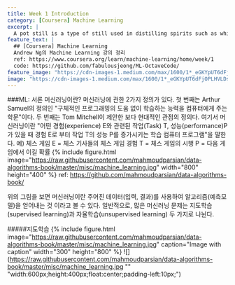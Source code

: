 ```yaml
---
title: Week 1 Introduction
category: [Coursera] Machine Learning
excerpt: |
  A pot still is a type of still used in distilling spirits such as whisky or brandy. Heat is applied directly to the pot containing the wash (for whisky) or wine (for brandy).
feature_text: |
  ## [Coursera] Machine Learning
  Andrew Ng의 Machine Learning 강의 정리
  ref: https://www.coursera.org/learn/machine-learning/home/week/1
  code: https://github.com/fabulousjeong/ML-OctaveCode/
feature_image: "https://cdn-images-1.medium.com/max/1600/1*_eGKYpUT6dFjOPLHVLDsFw.png"
image: "https://cdn-images-1.medium.com/max/1600/1*_eGKYpUT6dFjOPLHVLDsFw.png"
---
```

###ML: 서론
머신러닝이란?
머신러닝에 관한 2가지 정의가 있다. 첫 번째는 Arthur Samuel의 정의인 "구체적인 프로그래밍의 도움 없이 학습하는 능력을 컴퓨터에게 주는 학문"이다. 두 번째는 Tom Mitchell이 제안한 보다 현대적인 관점의 정의다. 여기서 머신러닝이란 "어떤 경험(experience) E와 관련된 작업(Task) T, 성능(performance)P가 있을 때 경험 E로 부터 작업 T의 성능 P를 증가시키는 학습 컴퓨터 프로그램"을 말한다. 
예) 체스 게임
E = 체스 기사들의 체스 게임 경험
T = 체스 게임의 시행 
P = 다음 게임에서 이길 확률
{% include figure.html image="https://raw.githubusercontent.com/mahmoudparsian/data-algorithms-book/master/misc/machine_learning.jpg" width="800" height="400" %}
ref: https://github.com/mahmoudparsian/data-algorithms-book/

위의 그림을 보면 머신러닝이란 주어진 데이터(입력, 결과)를 사용하여 알고리즘(예측모델)을 얻어내는 것 이라고 볼 수 있다. 일반적으로, 많은 머신러닝 문제는 지도학습(supervised learning)과 자율학습(unsupervised learning) 두 가지로 나뉜다.

#####지도학습
{% include figure.html image="https://raw.githubusercontent.com/mahmoudparsian/data-algorithms-book/master/misc/machine_learning.jpg" caption="Image with caption" width="300" height="800" %}
![](https://raw.githubusercontent.com/mahmoudparsian/data-algorithms-book/master/misc/machine_learning.jpg "" "width:600px;height:400px;float:center;padding-left:10px;")